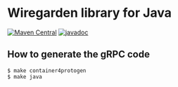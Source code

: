 # Wiregarden library for Java

[![Maven Central](https://img.shields.io/maven-central/v/net.moznion/wiregarden.svg)](https://search.maven.org/artifact/net.moznion/wiregarden/) [![javadoc](https://javadoc.io/badge2/net.moznion/wiregarden/javadoc.svg)](https://javadoc.io/doc/net.moznion/wiregarden)

## How to generate the gRPC code

```
$ make container4protogen
$ make java
```

